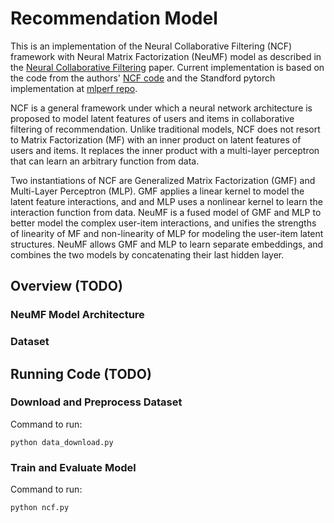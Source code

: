 # Recommendation Model
This is an implementation of the Neural Collaborative Filtering (NCF) framework with Neural Matrix Factorization (NeuMF) model as described in the [Neural Collaborative Filtering](https://arxiv.org/abs/1708.05031) paper. Current implementation is based on the code from the authors' [NCF code](https://github.com/hexiangnan/neural_collaborative_filtering) and the Standford pytorch implementation at [mlperf repo](https://github.com/mlperf/reference/tree/master/recommendation/pytorch).

NCF is a general framework under which a neural network architecture is proposed to model latent features of users and items in collaborative filtering of recommendation. Unlike traditional models, NCF does not resort to Matrix Factorization (MF) with an inner product on latent features of users and items. It replaces the inner product with a multi-layer perceptron that can learn an arbitrary function from data.

Two instantiations of NCF are Generalized Matrix Factorization (GMF) and Multi-Layer Perceptron (MLP). GMF applies a linear kernel to model the latent feature interactions, and and MLP uses a nonlinear kernel to learn the interaction function from data. NeuMF is a fused model of GMF and MLP to better model the complex user-item interactions, and unifies the strengths of linearity of MF and non-linearity of MLP for modeling the user-item latent structures. NeuMF allows GMF and MLP to learn separate embeddings, and combines the two models by concatenating their last hidden layer.

## Overview (TODO)

### NeuMF Model Architecture





### Dataset





## Running Code (TODO)

### Download and Preprocess Dataset
   Command to run:
   ```
   python data_download.py
   ```


### Train and Evaluate Model
   Command to run:
   ```
   python ncf.py
   ```
